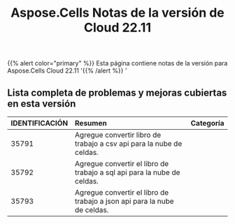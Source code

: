 ﻿---
title: Aspose.Cells Notas de la versión de Cloud 22.11
second_title: Aspose.Cells Cloud Documen
type: docs
url: /es/aspose-cells-cloud-22-11-release-notes/
description: Aspose.Cells La nube admite Excel para crear, convertir, fusionar, dividir, proteger, operación de objetos internos, etc.
weight: 11
---
{{% alert color="primary" %}} 
Esta página contiene notas de la versión para Aspose.Cells Cloud 22.11
'{{% /alert %}} '
## **Lista completa de problemas y mejoras cubiertas en esta versión**

|**IDENTIFICACIÓN**|**Resumen**|**Categoría**|
|:- |:- |:- |
|35791 | Agregue convertir libro de trabajo a csv api para la nube de celdas.|
|35792 | Agregue convertir el libro de trabajo a sql api para la nube de celdas.|
|35793 | Agregue convertir el libro de trabajo a json api para la nube de celdas.|
